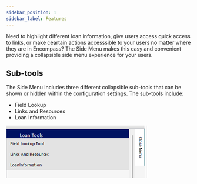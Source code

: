 ```yaml
---
sidebar_position: 1
sidebar_label: Features
---
```


Need to highlight different loan information, give users access quick access to links, or make ceartain actions accesssible to your users no matter where they are in Encompass? The Side Menu makes this easy and convenient providing a collapsible side menu experience for your users.

## Sub-tools

The Side Menu includes three different collapsible sub-tools that can be shown or hidden within the configuration settings. The sub-tools include:

* Field Lookup
* Links and Resources
* Loan Information


![Side Menu Collapsed](/img/SideMenu/SideMenuCollapsed.png)
